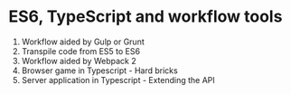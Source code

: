 # ES6, TypeScript and workflow tools

1. Workflow aided by Gulp or Grunt
2. Transpile code from ES5 to ES6
3. Workflow aided by Webpack 2
4. Browser game in Typescript - Hard bricks
5. Server application in Typescript - Extending the API